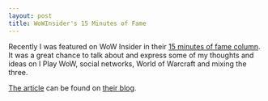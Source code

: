 ```yaml
---
layout: post
title: WoWInsider's 15 Minutes of Fame
---
```


Recently I was featured on WoW Insider in their [15 minutes of fame column](http://www.wowinsider.com/category/15-minutes-of-fame/). It was a great chance to talk about and express some of my thoughts and ideas on I Play WoW, social networks, World of Warcraft and mixing the three.

[The article](http://www.wowinsider.com/2009/02/04/15-minutes-of-fame-i-play-wow-for-facebook/) can be found on [their blog](http://www.wowinsider.com/).
